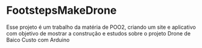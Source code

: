 # FootstepsMakeDrone
Esse projeto é um trabalho da matéria de POO2, criando um site e aplicativo com objetivo de mostrar a construção e estudos sobre o projeto Drone de Baico Custo com Arduino
